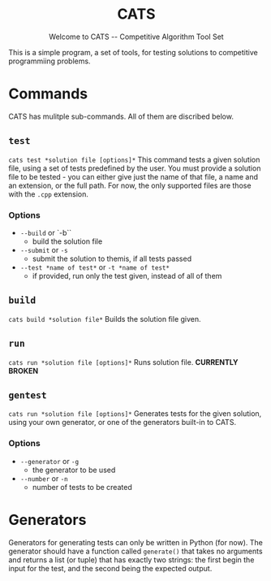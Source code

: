 <h1 align = center> CATS </h1>
<p align = center> Welcome to CATS -- Competitive Algorithm Tool Set </p>
This is a simple program, a set of tools, for testing solutions to competitive programmiing problems.


# Commands 
CATS has mulitple sub-commands. All of them are discribed below.

## `test`
`cats test *solution file [options]*`
This command tests a given solution file, using a set of tests predefined by the user. You must provide a solution file to be tested - you can either give just the name of that file, a name and an extension, or the full path. For now, the only supported files are those with the `.cpp` extension.

### Options
- `--build` or `-b``
    - build the solution file
- `--submit` or `-s`
    - submit the solution to themis, if all tests passed
- `--test *name of test*` or `-t *name of test*`
    - if provided, run only the test given, instead of all of them

##  `build`
`cats build *solution file*`
Builds the solution file given.

## `run`
`cats run *solution file [options]*`
Runs solution file.
**CURRENTLY BROKEN**

## `gentest`
`cats run *solution file [options]*`
Generates tests for the given solution, using your own generator, or one of the generators built-in to CATS.

### Options
- `--generator` or `-g`
    - the generator to be used
- `--number` or `-n`
    - number of tests to be created


# Generators
Generators for generating tests can only be written in Python (for now).
The generator should have a function called `generate()` that takes no arguments and returns a list (or tuple) that has exactly two strings: the first begin the input for the test, and the second being the expected output.
